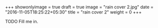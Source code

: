 +++
showonlyimage = true
draft = true
image = "rain cover 2.jpg"
date = "2016-11-05T18:25:22+05:30"
title = "rain cover 2"
weight = 0
+++

TODO Fill me in.

